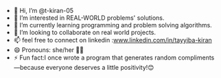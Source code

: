 - 👋 Hi, I’m @t-kiran-05
- 👀 I’m interested in REAL-WORLD problems' solutions.
- 🌱 I’m currently learning programming and problem solving algorithms.
- 💞️ I’m looking to collaborate on real world projects.
- 📫 feel free to connect on linkedin :www.linkedin.com/in/tayyiba-kiran
- 😄 Pronouns: she/her 🤷‍♂️
- ⚡ Fun fact:I once wrote a program that generates random compliments—because 
               everyone deserves a little positivity!😊
